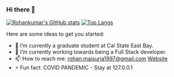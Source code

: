 ### Hi there 👋



[![Rohankumar's GitHub stats](https://github-readme-stats.vercel.app/api?username=rohankumarm&show_icons=true&theme=radical&hide=prs,issues,contribs)](https://github.com/rohankumarm/github-readme-stats) 
[![Top Langs](https://github-readme-stats.vercel.app/api/top-langs/?username=rohankumarm&layout=compact&langs_count=4)](https://github.com/rohankumarm/github-readme-stats)




Here are some ideas to get you started:

- 🔭 I’m currently a graduate student at Cal State East Bay.
- 🌱 I’m currently working towards being a Full Stack developer.
- 📫 How to reach me: rohan.maisuria1997@gmail.com
[Website](https://rohankumarm.github.io/my-portfolio/)
- ⚡ Fun fact: COVID PANDEMIC - Stay at 127.0.0.1

<!--
**RohankumarM/RohankumarM** is a ✨ _special_ ✨ repository because its `README.md` (this file) appears on your GitHub profile.

- 👯 I’m looking to collaborate on ...
- 🤔 I’m looking for help with ...
- 💬 Ask me about ...
- 😄 Pronouns: ...
-->
